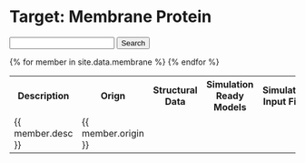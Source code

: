 # Target: Membrane Protein

<script src="//cdnjs.cloudflare.com/ajax/libs/jquery/3.1.1/jquery.min.js"></script>
<link rel="stylesheet" href="//cdnjs.cloudflare.com/ajax/libs/jstree/3.3.8/themes/default/style.min.css" />
<script src="//cdnjs.cloudflare.com/ajax/libs/jstree/3.3.8/jstree.min.js"></script>

<form id="tree_search">
    <input type="search" id="search_querry" />
    <button type="submit">Search</button>
</form>

<table>
	<tr>
		<th>Description</th>
		<th>Orign</th>
		<th>Structural Data</th>
		<th>Simulation Ready Models</th>
		<th>Simulation Input Files</th>
		<th>Trajectories</th>
		<th>Algorithms</th>
		<th>Citations</th>
 	</tr>
{% for member in site.data.membrane %}
    <tr>
        <td>{{ member.desc }} </td>
        <td>{{ member.origin }} </td>
        <td><span id="struct_data_{{ member.id }}" /></td>
        <td><span id="models_{{ member.id }}"/></td>
        <td><span id="inputs_{{ member.id }}"/></td>
        <td><span id="traj_{{ member.id }}"/></td>
        <td><span id="algo_{{ member.id }}"/></td>
        <td><span id="cite_{{ member.id }}"/></td>
    </tr>
{% endfor %}
</table>

<script>
$(function() {
{% for member in site.data.membrane %}

{% if member.struct_data != null %}
  $('#struct_data_{{ member.id }}').jstree({
    "plugins" : ["search"],
    'core' : {
      'data' : [
    {% for struct_child in member.struct_data %}
        {% if struct_child.link == null %}
            {"text": {{ struct_child.text }} },
        {% else %}
            {"text": "{{ struct_child.text }}", a_attr: { href: "{{ struct_child.link }}" } },
        {% endif %} 
    {% endfor %}
      ],
      'themes' : {
        'variant' : 'large'
      }
    },
  });
  $("#struct_data_{{ member.id }}").on("click", ".jstree-anchor", function(evt) {
    evt.preventDefault();
    var link = $(evt.target).attr("href");
    if (link !== '#') {
      window.open(link);
    }
   });
{% endif %}
   
   
   
  
{% if member.models != null %}   
  $('#models_{{ member.id }}').jstree({
    "plugins" : ["search"],
    'core' : {
      'data' : [
    {% for models_child in member.models %}
        {% if models_child.link == null %}
            {"text": "{{ models_child.text }}" },
        {% else %}
            {"text": "{{ models_child.text }}", a_attr: { href: "{{ models_child.link }}" } },
        {% endif %} 
    {% endfor %}
      ],
      'themes' : {
        'variant' : 'large'
      }
    },
  });
  $("#models_{{ member.id }}").on("click", ".jstree-anchor", function(evt) {
    evt.preventDefault();
    var link = $(evt.target).attr("href");
    if (link !== '#') {
      window.open(link);
    }
   });
{% endif %}

{% if member.inputs != null %}    
  $('#inputs_{{ member.id }}').jstree({
    "plugins" : ["search"],
    'core' : {
      'data' : [
    {% for input_child in member.inputs %}
        {% if input_child.link == null %}
            {"text": "{{ input_child.text }}" },
        {% else %}
            {"text": "{{ input_child.text }}", a_attr: { href: "{{ input_child.link }}" } },
        {% endif %} 
    {% endfor %}
      ],
      'themes' : {
        'variant' : 'large'
      }
    },
  });
  $("#inputs_{{ member.id }}").on("click", ".jstree-anchor", function(evt) {
    evt.preventDefault();
    var link = $(evt.target).attr("href");
    if (link !== '#') {
      window.open(link);
    }
   });
{% endif %}


{% if member.trajectories != null %}      
  $('#traj_{{ member.id }}').jstree({
    "plugins" : ["search"],
    'core' : {
      'data' : [
    {% for traj_child in member.trajectories %}
        {% if traj_child.link == null %}
            {"text": "{{ traj_child.text }}" },
        {% else %}
            {"text": "{{ traj_child.text }}", a_attr: { href: "{{ traj_child.link }}" } },
        {% endif %} 
    {% endfor %}
      ],
      'themes' : {
        'variant' : 'large'
      }
    },
  });
  $("#traj_{{ member.id }}").on("click", ".jstree-anchor", function(evt) {
    evt.preventDefault();
    var link = $(evt.target).attr("href");
    if (link !== '#') {
      window.open(link);
    }
   });
{% endif %}

{% if member.algorithms != null %}     
  $('#algo_{{ member.id }}').jstree({
    "plugins" : ["search"],
    'core' : {
      'data' : [
    {% for algo_child in member.algorithms %}
        {% if algo_child.link == null %}
            {"text": "{{ algo_child.text }}" },
        {% else %}
            {"text": "{{ algo_child.text }}", a_attr: { href: "{{ algo_child.link }}" } },
        {% endif %} 
    {% endfor %}
      ],
      'themes' : {
        'variant' : 'large'
      }
    },
  });
  $("#algo_{{ member.id }}").on("click", ".jstree-anchor", function(evt) {
    evt.preventDefault();
    var link = $(evt.target).attr("href");
    if (link !== '#') {
      window.open(link);
    }
   });
{% endif %}   

{% if member.cite != null %}  
  $('#cite_{{ member.id }}').jstree({
    "plugins" : ["search"],
    'core' : {
      'data' : [
    {% for cite_child in member.cite %}
        {% if cite_child.link == null %}
            {"text": "{{ cite_child.text }}" },
        {% else %}
            {"text": "{{ cite_child.text }}", a_attr: { href: "{{ cite_child.link }}" } },
        {% endif %} 
    {% endfor %}
      ],
      'themes' : {
        'variant' : 'large'
      }
    },
  });
  $("#cite_{{ member.id }}").on("click", ".jstree-anchor", function(evt) {
    evt.preventDefault();
    var link = $(evt.target).attr("href");
    if (link !== '#') {
      window.open(link);
    }
   }); 
{% endif %}  

{% endfor %}

  $("#tree_search").submit(function(e) {
    e.preventDefault();
{% for member in site.data.membrane %}
    $("#struct_data_{{ member.id }}").jstree(true).search($("#search_querry").val());
    $("#models_{{ member.id }}").jstree(true).search($("#search_querry").val());
    $("#inputs_{{ member.id }}").jstree(true).search($("#search_querry").val());
    $("#traj_{{ member.id }}").jstree(true).search($("#search_querry").val());
    $("#algo_{{ member.id }}").jstree(true).search($("#search_querry").val());
    $("#cite_{{ member.id }}").jstree(true).search($("#search_querry").val());
{% endfor %}
  });
  
});
</script>